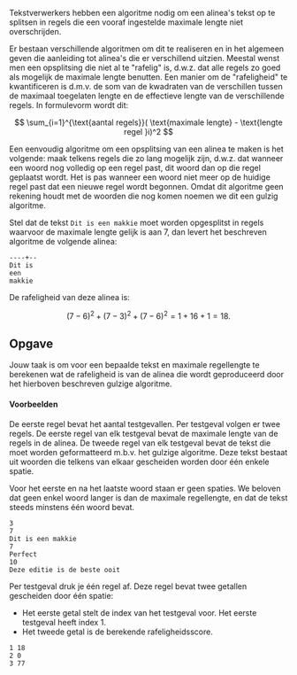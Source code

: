 Tekstverwerkers hebben een algoritme nodig om een alinea's tekst op te splitsen in regels die een vooraf ingestelde maximale lengte niet overschrijden.

Er bestaan verschillende algoritmen om dit te realiseren en in het algemeen geven die aanleiding tot alinea's die er verschillend uitzien. Meestal wenst men een opsplitsing die niet al te "rafelig" is, d.w.z. dat alle regels zo goed als mogelijk de maximale lengte benutten. Een manier om de "rafeligheid" te kwantificeren is d.m.v. de som van de kwadraten van de verschillen tussen de maximaal toegelaten lengte en de effectieve lengte van de verschillende regels. In formulevorm wordt dit:

$$
\sum_{i=1}^{\text{aantal regels}}( \text{maximale lengte} - \text{lengte regel }i)^2
$$

Een eenvoudig algoritme om een opsplitsing van een alinea te maken is het volgende: maak telkens regels die zo lang mogelijk zijn, d.w.z. dat wanneer een woord nog volledig op een regel past, dit woord dan op die regel geplaatst wordt. Het is pas wanneer een woord niet meer op de huidige regel past dat een nieuwe regel wordt begonnen. Omdat dit algoritme geen rekening houdt met de woorden die nog komen noemen we dit een gulzig algoritme.

Stel dat de tekst `Dit is een makkie` moet worden opgesplitst in regels waarvoor de maximale lengte gelijk is aan 7, dan levert het beschreven algoritme de volgende alinea:

```
----+--
Dit is
een
makkie
```

De rafeligheid van deze alinea is:

$$
(7 − 6)^2 + (7 − 3)^2 + (7 − 6)^2 = 1 + 16 + 1 = 18.
$$

## Opgave

Jouw taak is om voor een bepaalde tekst en maximale regellengte te berekenen wat de rafeligheid is van de alinea die wordt geproduceerd door het hierboven beschreven gulzige algoritme.

#### Voorbeelden
De eerste regel bevat het aantal testgevallen. Per testgeval volgen er twee regels. De eerste regel van elk testgeval bevat de maximale lengte van de regels in de alinea. De tweede regel van elk testgeval bevat de tekst die moet worden geformatteerd m.b.v. het gulzige algoritme. Deze tekst bestaat uit woorden die telkens van elkaar gescheiden worden door één enkele spatie.

Voor het eerste en na het laatste woord staan er geen spaties. We beloven dat geen enkel woord langer is dan de maximale regellengte, en dat de tekst steeds minstens één woord bevat.

```
3
7
Dit is een makkie
7
Perfect
10
Deze editie is de beste ooit
```

Per testgeval druk je  één regel af. Deze regel bevat twee getallen gescheiden door één spatie:

- Het eerste getal stelt de index van het testgeval voor. Het eerste testgeval heeft index 1.
- Het tweede getal is de berekende rafeligheidsscore.

```
1 18
2 0
3 77
```
